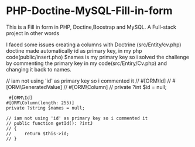 # PHP-Doctine-MySQL-Fill-in-form
This is a Fill in form in PHP, Doctine,Boostrap and MySQL. A Full-stack project in other words

I faced some issues creating a columns with Doctrine (src/Entity/cv.php)
doctine made automatically id as primary key, in my php code(public/insert.pho) $names is my primary key so i solved the challenge by commenting
the primary key in my code(src/Entiry/Cv.php) and changing it back to names.

// iam not using 'id' as primary key so i commented it
    // #[ORM\Id]
    // #[ORM\GeneratedValue]
    // #[ORM\Column]
    // private ?int $id = null;
    
     #[ORM\Id]
    #[ORM\Column(length: 255)]
    private ?string $names = null;
    
    // iam not using 'id' as primary key so i commented it
    // public function getId(): ?intJ
    // {
    //     return $this->id;
    // }

